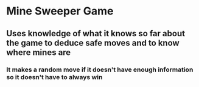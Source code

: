 # Mine Sweeper Game
## Uses knowledge of what it knows so far about the game to deduce safe moves and to know where mines are
### It makes a random move if it doesn't have enough information so it doesn't have to always win
